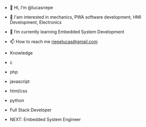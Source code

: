 - 👋 Hi, I’m @lucasriepe
- 👀 I'am interested in mechanics, PWA software development, HMI Development, Electronics
- 🌱 I’m currently learning Embedded System Development
- 📫 How to reach me riepelucas@gmail.com
- Knowledge
- c
- php
- javascript
- html/css
- python

- Full Stack Developer
- NEXT: Embedded System Engineer

<!---
lucasriepe/lucasriepe is a ✨ special ✨ repository because its `README.md` (this file) appears on your GitHub profile.
You can click the Preview link to take a look at your changes.
--->
